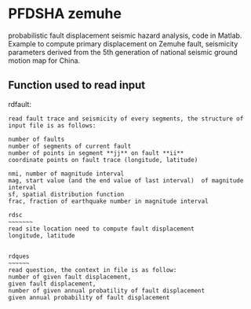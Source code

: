 PFDSHA  zemuhe
==============
probabilistic fault displacement seismic hazard analysis, code in Matlab.
Example to compute primary displacement on Zemuhe fault,
seismicity parameters derived from the 5th generation of national seismic ground motion map for China.



Function used to read input
---------------


rdfault: 
~~~~~~~~
read fault trace and seismicity of every segments, the structure of input file is as follows:

number of faults
number of segments of current fault
number of points in segment **jj** on fault **ii**
coordinate points on fault trace (longitude, latitude)

nmi, number of magnitude interval
mag, start value (and the end value of last interval)  of magnitude interval
sf, spatial distribution function
frac, fraction of earthquake number in magnitude interval

rdsc
~~~~~~~
read site location need to compute fault displacement
longitude, latitude


rdques
~~~~~~
read question, the context in file is as follow:
number of given fault displacement,
given fault displacement,
number of given annual probatility of fault displacement
given annual probability of fault displacement


